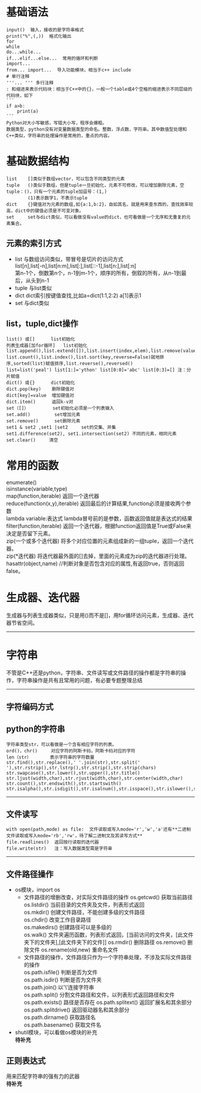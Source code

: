 # 基础语法  
    input()  输入，接收的是字符串格式    
    print("%",(,))  格式化输出  
    for 
    while  
    do...while...  
    if...elif...else...  常用的循环和判断  
    import...   
    from... import...  导入功能模块，相当于c++ include  
    # 单行注释  
    '''... ''' 多行注释  
    : 和缩进来表示代码块：相当于C++中的{}，一般一个table或4个空格的缩进表示不同层级的代码块，如下    
    ```
    if a>b:
        print(a)  
    ```
    Python对大小写敏感，写错大小写，程序会爆粗。  
    数据类型，python没有对变量数据类型的命名。整数，浮点数，字符串。其中数值型处理和C++类似，字符串的处理操作是常用的，重点的内容。   
# 基础数据结构  
    list    []类似于数组vector，可以包含不同类型的元素    
    tuple   ()类似于数组，但是tuple一旦初始化，元素不可修改，可以增加删除元素，空tuple：()，只有一个元素的tuple加逗号：(1,)  
            (1)表示数字1，不表示tuple  
    dict    {}键值对为元素的数组,如{a:1,b:2}，自如其名，就是用来查东西的，查找效率较高，dict中的键值必须是不可变对象。 
    set     set与dict类似，可以看做没有value的dict，也可看做是一个无序和无重复的元素集合。
## 元素的索引方式
- list
     与数组访问类似，带冒号是切片的访问方式  
     list[n],list[-n],list[n:m],list[:],list[::-1],list[n:],list[:n]  
     第n-1个，倒数第n个，n-1到m-1个，顺序的所有，倒叙的所有，从n-1到最后，从头到n-1  
- tuple
     与list类似
- dict
     dict索引按键值查找,比如a=dict(1:1,2:2) a[1]表示1  
- set
    与dict类似
## list，tuple,dict操作
    list() 或[]      list初始化  
    列表生成器[加for循环]   list初始化
    list.append(),list.extend([]),list.insert(index,elem),list.remove(value),list.pop(index),list*num  
    list.count(),list.index(),list.sort(key,reverse=False)就地排序,sorted(list)赋值排序,list.reverse(),reversed()  
    list=list('peal') list[1:]='ython' list[0:0]='abc' list[0:3]=[] 注：分片赋值  
    dict() 或{}      dict初始化  
    dict.pop(key)    删除键值对  
    dict[key]=value  增加键值对  
    dict.item()      返回k-v对  
    set（[]）         set初始化必须是一个列表输入  
    set.add()         set增加元素  
    set.remove()      set删除元素  
    set1 & set2 ,set1 |set2     set的交集、并集  
    set1.difference(set2), set1.intersection(set2) 不同的元素，相同元素  
    set.clear()     清空  
# 常用的函数
enumerate()  
isinstance(variable,type)  
map(function,iterable) 返回一个迭代器  
reduce(function(x,y),iterable) 返回最后的计算结果,function必须是接收两个参数  
lambda variable:表达式  lambda冒号前的是参数，函数返回值就是表达式的结果  
filter(function,iterable)  返回一个迭代器，根据function返回值是True或False来决定是否留下元素。  
zip(一个或多个迭代器)  将多个对应位置的元素组成新的一组tuple，返回一个迭代器。  
zip(\*迭代器) 将迭代器最外面的[]去掉，里面的元素成为zip的迭代器进行处理。  
hasattr(object,name)  //判断对象是否包含对应的属性,有返回true，否则返回false。

# 生成器、迭代器
生成器与列表生成器类似，只是用()而不是[]，用for循环访问元素，生成器、迭代器节省空间。

---
# 字符串  
不管是C++还是python，字符串、文件读写或文件路径的操作都是字符串的操作，字符串操作是共有且常用的问题，有必要专题整理总结  

---
## 字符编码方式
## python的字符串
    字符串类型str，可以看做是一个含有相应字符的列表。  
    ord()，chr()     对应字符的阿斯卡码，阿斯卡码对应的字符  
    len（str）       表示字符串的字符数量  
    str.find(),str.replace(),' '.join(str),str.split(' '),str.rstrip(),str.lstrp(),str.strip(),str.strip(chars)    
    str.swapcase(),str.lower(),str.upper(),str.title()  
    str.ljust(width,char),str.rjust(width,char),str.center(width,char)  
    str.count(),str.endswith(),str.startswith()
    str.isalpha(),str.isdigit(),str.isalnum(),str.isspace(),str.islower(),str.isupper(),str.istitle()
---
## 文件读写
    with open(path,mode) as file:  文件读取或写入mode='r','w','a'还有**二进制文件读取或写入mode='rb','rw'，待了解二进制文及其读写方式**  
    file.readlines()  返回按行读取的迭代器  
    file.write(str)   注：写入数据类型需是字符串  
---
## 文件路径操作
- os模块，import os  
  - 文件路径的增删改查，对实际文件路径的操作
    os.getcwd()  获取当前路径  
    os.listdir()  当前目录的文件夹及文件，列表形式返回  
    os.mkdir()  创建文件路径，不能创建多级的文件路径  
    os.chdir()  改变工作目录路径  
    os.makedirs()  创建路径可以是多级的  
    os.walk()  文件夹遍历函数，列表形式返回，[当前访问的文件夹，[此文件夹下的文件夹],[此文件夹下的文件]] 
    os.rmdir()  删除路径
    os.remove()     删除文件
    os.rename(old,new)  重命名文件
  - 文件路径的操作，文件路径只作为一个字符串处理，不涉及实际文件路径的操作  
    os.path.isfile()  判断是否为文件  
    os.path.isdir()  判断是否为文件夹  
    os.path.join()   以'\\'连接字符串  
    os.path.split()  分割文件路径和文件，以列表形式返回路径和文件  
    os.path.exists()  路径是否存在
    os.path.splitext()  返回扩展名和其余部分  
    os.path.splitdrive()  返回驱动器名和其余部分  
    os.path.dirname()  获取路径名  
    os.path.basename()  获取文件名  
- shutil模块，可以看做os模块的补充  
 **待补充**  
## 正则表达式
用来匹配字符串的强有力的武器  
**待补充**
  
